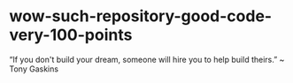 # wow-such-repository-good-code-very-100-points

“If you don't build your dream, someone will hire you to help build theirs.”  ~ Tony Gaskins

